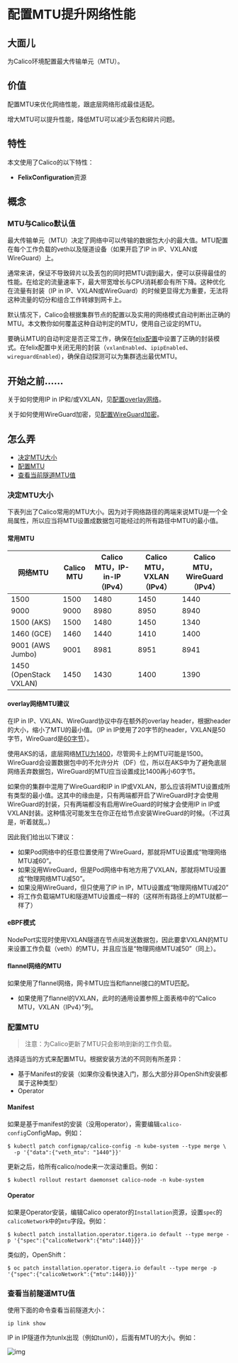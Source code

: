 # 配置MTU提升网络性能

## 大面儿

为Calico环境配置最大传输单元（MTU）。

## 价值

配置MTU来优化网络性能，跟底层网络形成最佳适配。

增大MTU可以提升性能，降低MTU可以减少丢包和碎片问题。

## 特性

本文使用了Calico的以下特性：

- **FelixConfiguration**资源

## 概念

### MTU与Calico默认值

最大传输单元（MTU）决定了网络中可以传输的数据包大小的最大值。MTU配置在每个工作负载的veth以及隧道设备（如果开启了IP in IP、VXLAN或WireGuard）上。

通常来讲，保证不导致碎片以及丢包的同时把MTU调到最大，便可以获得最佳的性能。在给定的流量速率下，最大带宽增长与CPU消耗都会有所下降。这种优化在流量有封装（IP in IP、VXLAN或WireGuard）的时候更显得尤为重要，无法将这种流量的切分和组合工作转嫁到网卡上。

默认情况下，Calico会根据集群节点的配置以及实用的网络模式自动判断出正确的MTU。本文教你如何覆盖这种自动判定的MTU，使用自己设定的MTU。

要确认MTU的自动判定是否正常工作，确保在[felix配置](../../06%E5%8F%82%E8%80%83/04资源定义/05Felix配置.md)中设置了正确的封装模式。在felix配置中关闭无用的封装（`vxlanEnabled`、`ipipEnabled`、`wireguardEnabled`），确保自动探测可以为集群选出最优MTU。

## 开始之前……

关于如何使用IP in IP和/或VXLAN，见[配置overlay网络](02%E9%85%8D%E7%BD%AEoverlay%E7%BD%91%E7%BB%9C.md)。

关于如何使用WireGuard加密，见[配置WireGuard加密](../../04%E5%AE%89%E5%85%A8/09加密集群内Pod流量.md)。

## 怎么弄

- [决定MTU大小](#决定MTU大小)
- [配置MTU](#配置MTU)
- [查看当前隧道MTU值](#查看当前隧道MTU值)

### 决定MTU大小

下表列出了Calico常用的MTU大小。因为对于网络路径的两端来说MTU是一个全局属性，所以应当将MTU设置成数据包可能经过的所有路径中MTU的最小值。

#### 常用MTU

|**网络MTU**|**Calico MTU**|**Calico MTU，IP-in-IP（IPv4）**|**Calico MTU，VXLAN（IPv4）**|**Calico MTU，WireGuard（IPv4）**
|-|-|-|-|-
|1500|1500|1480|1450|1440
|9000|9000|8980|8950|8940
|1500 (AKS)|1500|1480|1450|1340
|1460 (GCE)|1460|1440|1410|1400
|9001 (AWS Jumbo)|9001|8981|8951|8941
|1450 (OpenStack VXLAN)|1450|1430|1400|1390

#### overlay网络MTU建议

在IP in IP、VXLAN、WireGuard协议中存在额外的overlay header，根据header的大小，缩小了MTU的最小值。（IP in IP使用了20字节的header，VXLAN是50字节，WireGuard是[60字节](https://lists.zx2c4.com/pipermail/wireguard/2017-December/002201.html)）。

使用AKS的话，底层网络[MTU为1400](https://docs.microsoft.com/en-us/azure/virtual-network/virtual-network-tcpip-performance-tuning#azure-and-vm-mtu)，尽管网卡上的MTU可能是1500。WireGuard会设置数据包中的不允许分片（DF）位，所以在AKS中为了避免底层网络丢弃数据包，WireGuard的MTU应当设置成比1400再小60字节。

如果你的集群中混用了WireGuard和IP in IP或VXLAN，那么应该将MTU设置成所有类型的最小值。这其中的缘由是，只有两端都开启了WireGuard时才会使用WireGuard的封装，只有两端都没有启用WireGuard的时候才会使用IP in IP或VXLAN封装。这种情况可能发生在你正在给节点安装WireGuard的时候。（不过真是，听着就乱。）

因此我们给出以下建议：

- 如果Pod网络中的任意位置使用了WireGuard，那就将MTU设置成“物理网络MTU减60”。
- 如果没用WireGuard，但是Pod网络中有地方用了VXLAN，那就将MTU设置成“物理网络MTU减50”。
- 如果没用WireGuard，但只使用了IP in IP，MTU设置成“物理网络MTU减20”
- 将工作负载端MTU和隧道MTU设置成一样的（这样所有路径上的MTU就都一样了）

#### eBPF模式

NodePort实现时使用VXLAN隧道在节点间发送数据包，因此要拿VXLAN的MTU来设置工作负载（veth）的MTU，并且应当是“物理网络MTU减50”（同上）。

#### flannel网络的MTU

如果使用了flannel网络，网卡MTU应当和flannel接口的MTU匹配。

- 如果使用了flannel的VXLAN，此时的通用设置参照上面表格中的“Calico MTU，VXLAN（IPv4）”列。

### 配置MTU

> 注意：为Calico更新了MTU只会影响到新的工作负载。

选择适当的方式来配置MTU。根据安装方法的不同则有所差异：

- 基于Manifest的安装（如果你没看快速入门，那么大部分非OpenShift安装都属于这种类型）
- Operator

#### Manifest

如果是基于manifest的安装（没用operator），需要编辑`calico-config`ConfigMap。例如：

```shell
$ kubectl patch configmap/calico-config -n kube-system --type merge \
  -p '{"data":{"veth_mtu": "1440"}}'
```

更新之后，给所有calico/node来一次滚动重启。例如：

```shell
$ kubectl rollout restart daemonset calico-node -n kube-system
```

#### Operator

如果是Operator安装，编辑Calico operator的`Installation`资源，设置`spec`的`calicoNetwork`中的`mtu`字段。例如：

```shell
$ kubectl patch installation.operator.tigera.io default --type merge -p '{"spec":{"calicoNetwork":{"mtu":1440}}}'
```

类似的，OpenShift：

```shell
$ oc patch installation.operator.tigera.io default --type merge -p '{"spec":{"calicoNetwork":{"mtu":1440}}}'
```

### 查看当前隧道MTU值

使用下面的命令查看当前隧道大小：

`ip link show`

IP in IP隧道作为tunlx出现（例如tunl0），后面有MTU的大小。例如：

![img](https://projectcalico.docs.tigera.io/images/tunnel.png)
